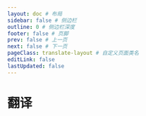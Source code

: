 ```yaml
---
layout: doc # 布局
sidebar: false # 侧边栏
outline: 0 # 侧边栏深度
footer: false # 页脚
prev: false # 上一页
next: false # 下一页
pageClass: translate-layout # 自定义页面类名
editLink: false
lastUpdated: false
---
```


# 翻译

<Translate />

<!-- <Comment /> -->

<style src="./index.scss"></style>